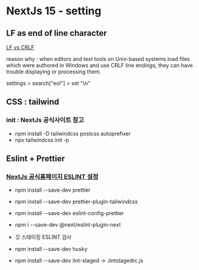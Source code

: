 # NextJs 15 - setting

## LF as end of line character

[LF vs CRLF](https://nausaf.hashnode.dev/lf-vs-crlf-configure-git-and-vs-code-to-use-unix-line-endings)

reason why :
when editors and text tools on Unix-based systems load files which were authored in Windows and use CRLF line endings, they can have trouble displaying or processing them.

settings > search["eol"] > set "\n"

## CSS : tailwind

### init : NextJs 공식사이트 참고

- npm install -D tailwindcss postcss autoprefixer
- npx tailwindcss init -p

## Eslint + Prettier

### [NextJs 공식홈페이지 ESLINT 설정](https://nextjs.org/docs/app/api-reference/config/eslint)

- npm install --save-dev prettier
- npm install --save-dev prettier-plugin-tailwindcss

- npm install --save-dev eslint-config-prettier
- npm i --save-dev @next/eslint-plugin-next

- 깃 스테이징 ESLINT 검사
- npm install --save-dev husky
- npm install --save-dev lint-staged
  -> .lintstagedrc.js

